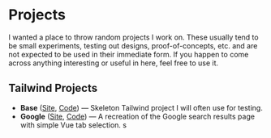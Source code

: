 # Projects

I wanted a place to throw random projects I work on. These usually tend to be small experiments, testing out designs, proof-of-concepts, etc. and are not expected to be used in their immediate form. If you happen to come across anything interesting or useful in here, feel free to use it.

## Tailwind Projects
- **Base** ([Site](https://zaknesler.github.io/projects/css/tailwind/base/public/), [Code](css/tailwind/base)) &mdash; Skeleton Tailwind project I will often use for testing.
- **Google** ([Site](https://zaknesler.github.io/projects/css/tailwind/recreations/google/public/), [Code](css/tailwind/recreations/google)) &mdash; A recreation of the Google search results page with simple Vue tab selection.
s
